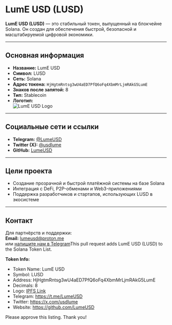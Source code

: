 # LumE USD (LUSD)

**LumE USD (LUSD)** — это стабильный токен, выпущенный на блокчейне Solana. Он создан для обеспечения быстрой, безопасной и масштабируемой цифровой экономики.

---

## Основная информация

- **Название:** LumE USD  
- **Символ:** LUSD  
- **Сеть:** Solana  
- **Адрес токена:** `HjHgtmRntsg3wU4aED7PfQ6oFq4XbmMrLjmRAkG5LumE`  
- **Знаков после запятой:** 8  
- **Тип:** Stablecoin  
- **Логотип:**  
  ![LumE USD Logo](https://gateway.pinata.cloud/ipfs/bafybeifqn76mz2ctuzludo6uv4v5wm76zjc6oinfg7ez2sqpuk5ig6rzaa)

---

## Социальные сети и ссылки

- **Telegram:** [@LumeUSD](https://t.me/LumeUSD)  
- **Twitter (X):** [@usdlume](https://x.com/usdlume)  
- **GitHub:** [LumeUSD](https://github.com/LumeUSD)  

---

## Цели проекта

- Создание прозрачной и быстрой платёжной системы на базе Solana
- Интеграция с DeFi, P2P-обменами и Web3-приложениями
- Поддержка разработчиков и стартапов, использующих LUSD в экосистеме

---

## Контакт

Для партнёрств и поддержки:  
**Email:** lumeusd@proton.me  
или [напишите нам в Telegram](https://t.me/LumeUSD)This pull request adds LumE USD (LUSD) to the Solana Token List.

**Token Info:**
- Token Name: LumE USD
- Symbol: LUSD
- Address: HjHgtmRntsg3wU4aED7PfQ6oFq4XbmMrLjmRAkG5LumE
- Decimals: 8
- Logo: [IPFS Link](https://gateway.pinata.cloud/ipfs/bafybeifqn76mz2ctuzludo6uv4v5wm76zjc6oinfg7ez2sqpuk5ig6rzaa)
- Telegram: https://t.me/LumeUSD
- Twitter: https://x.com/usdlume
- Website: https://github.com/LumeUSD

Please approve this listing. Thank you!
